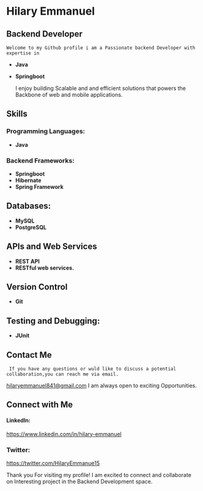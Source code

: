 #  Hilary Emmanuel

##  Backend Developer
    Welcome to my Github profile i am a Passionate backend Developer with expertise in 
   - **Java**
   - **Springboot**


     I enjoy building Scalable and and efficient solutions that powers the Backbone of web  and mobile applications.
     
     
##   Skills
###  Programming Languages:
-    **Java**

###  Backend Frameworks:
-    **Springboot**
-    **Hibernate**
-    **Spring Framework**

##   Databases:
-    **MySQL**
-    **PostgreSQL**

##   APIs and Web Services
-    **REST API**
-    **RESTful web services.**

##  Version Control
-   **Git**

##  Testing and Debugging:
-   **JUnit**

##   Contact Me
     If you have any questions or wuld like to discuss a potential collaboration,you can reach me via email.
   hilaryemmanuel841@gmail.com
     I am always open to exciting Opportunities.

##  Connect with Me
#### Linkedln:
https://www.linkedin.com/in/hilary-emmanuel

### Twitter:
https://twitter.com/HilaryEmmanue15

Thank you For visiting my profile! I am excited to connect and collaborate on Interesting project in the Backend Development space.
